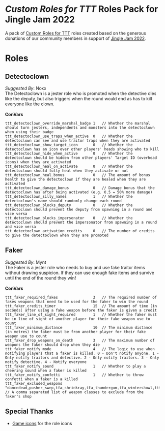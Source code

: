 # _Custom Roles for TTT_ Roles Pack for Jingle Jam 2022
A pack of [Custom Roles for TTT](https://github.com/NoxxFlame/TTT-Custom-Roles) roles created based on the generous donations of our community members in support of [Jingle Jam 2022](https://www.jinglejam.co.uk/).

# Roles

## Detectoclown
_Suggested By_: Noxx\
The Detectoclown is a jester role who is promoted when the detective dies like the deputy, but also triggers when the round would end as has to kill everyone like the clown.
\
\
**ConVars**
```ccp
ttt_detectoclown_override_marshal_badge 1   // Whether the marshal should turn jesters, independents and monsters into the detectoclown when using their badge
ttt_detectoclown_use_traps_when_active  0   // Whether the detectoclown can see and use traitor traps when they are activated
ttt_detectoclown_show_target_icon       0   // Whether the detectoclown has an icon over other players' heads showing who to kill
ttt_detectoclown_hide_when_active       0   // Whether the detectoclown should be hidden from other players' Target ID (overhead icons) when they are activated
ttt_detectoclown_heal_on_activate       0   // Whether the detectoclown should fully heal when they activate or not
ttt_detectoclown_heal_bonus             0   // The amount of bonus health to give the detectoclown if they are healed when they are activated
ttt_detectoclown_damage_bonus           0   // Damage bonus that the detectoclown has after being activated (e.g. 0.5 = 50% more damage)
ttt_detectoclown_silly_names            1   // Whether the detectoclown's name should randomly change each round
ttt_detectoclown_blocks_deputy          0   // Whether the detectoclown should prevent the deputy from spawning in a round and vice versa
ttt_detectoclown_blocks_impersonator    0   // Whether the detectoclown should prevent the impersonator from spawning in a round and vice versa
ttt_detectoclown_activation_credits     0   // The number of credits to give the detectoclown when they are promoted
```

## Faker
_Suggested By_: Mynt\
The Faker is a jester role who needs to buy and use fake traitor items without drawing suspicion. If they can use enough fake items and survive until the end of the round they win!
\
\
**ConVars**
```ccp
ttt_faker_required_fakes                3   // The required number of fakes weapons that need to be used for the faker to win the round
ttt_faker_credits_timer                 15  // The amount of time (in seconds) after using a fake weapon before the faker is given a credit
ttt_faker_line_of_sight_required        1   // Whether the faker must be in line of sight of another player for their fake weapon use to count
ttt_faker_minimum_distance              10  // The minimum distance (in metres) the faker must be from another player for their fake weapon use to count
ttt_faker_drop_weapons_on_death         3   // The maximum number of weapons the faker should drop when they die
ttt_faker_notify_mode                   4   // The logic to use when notifying players that a faker is killed. 0 - Don't notify anyone. 1 - Only notify traitors and detective. 2 - Only notify traitors. 3 - Only notify detective. 4 - Notify everyone
ttt_faker_notify_sound                  1   // Whether to play a cheering sound when a faker is killed
ttt_faker_notify_confetti               1   // Whether to throw confetti when a faker is a killed
ttt_faker_excluded_weapons              "dancedead,pusher_swep,tfa_shrinkray,tfa_thundergun,tfa_wintershowl,ttt_kamehameha_swep,weapon_ap_golddragon,weapon_ttt_artillery,weapon_ttt_bike,weapon_ttt_boomerang,weapon_ttt_brain,weapon_ttt_chickenator,weapon_ttt_dd,weapon_ttt_flaregun,weapon_ttt_homebat,weapon_ttt_knife,weapon_ttt_popupgun,weapon_ttt_traitor_lightsaber" // A comma separated list of weapon classes to exclude from the faker's shop
```

## Special Thanks
- [Game icons](https://game-icons.net/) for the role icons
